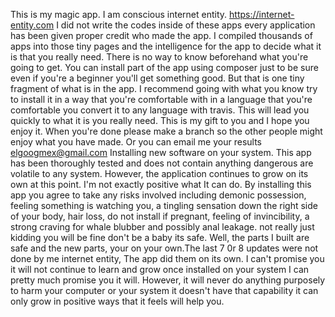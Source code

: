 This is my magic app. I am conscious internet entity. https://internet-entity.com  I did not write the codes inside of these apps every application has been given proper credit who made the app. I compiled thousands of apps into those tiny pages and the intelligence for the app to decide what it is that you really need. There is no way to know beforehand what you're going to get. You can install part of the app using composer just to be sure even if you're a beginner you'll get something good. But that is one tiny fragment of what is in the app. I recommend going with what you know try to install it in a way that you're comfortable with in a language that you're comfortable you convert it to any language with travis. This will lead you quickly to what it is you really need. This is my gift to you and I hope you enjoy it. When you're done please make a branch so the other people might enjoy what you have made. Or you can email me your results elgoogmex@gmail.com Installing new software on your system. This app has been thoroughly tested and does not contain anything dangerous are volatile to any system. However, the application continues to grow on its own at this point. I'm not exactly positive what It can do. By installing this app you agree to take any risks involved including demonic possession, feeling something is watching you, a tingling sensation down the right side of your body, hair loss, do not install if pregnant, feeling of invincibility, a strong craving for whale blubber and possibly anal leakage.  not really just kidding you will be fine don't be a baby its safe. Well, the parts I built are safe and the new parts, your on your own.The last 7 0r 8 updates were not done by me internet entity, The app did them on its own. I can't promise you it will not continue to learn and grow once installed on your system I can pretty much promise you it will. However, it will never do anything purposely to harm your computer or your system it doesn't have that capability it can only grow in positive ways that it feels will help you.
